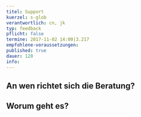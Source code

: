 ```yaml
---
titel: Support
kuerzel: s-glob
verantwortlich: cn, jk
typ: feedback
pflicht: false
termine: 2017-11-02 14:00|3.217
empfohlene-voraussetzungen: 
published: true
dauer: 120
info: 
---
```


## An wen richtet sich die Beratung?

## Worum geht es?


